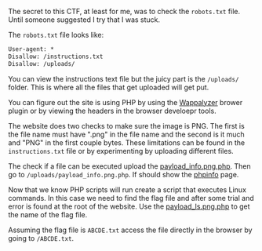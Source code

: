 The secret to this CTF, at least for me, was to check the `robots.txt` file.  Until someone suggested I try that I was stuck.

The `robots.txt` file looks like:

```txt
User-agent: *
Disallow: /instructions.txt
Disallow: /uploads/
```

You can view the instructions text file but the juicy part is the `/uploads/` folder.  This is where all the files that get uploaded will get put.

You can figure out the site is using PHP by using the [Wappalyzer](https://www.wappalyzer.com/) brower plugin or by viewing the headers in the browser develoepr tools.

The website does two checks to make sure the image is PNG.  The first is the file name must have ".png" in the file name and the second is it much and "PNG" in the first couple bytes.  These limitations can be found in the `instructions.txt` file or by experimenting by uploading different files.

The check if a file can be executed upload the [payload_info.png.php](payload_info.png.php).  Then go to `/uploads/payload_info.png.php`.  If should show the [phpinfo](https://www.php.net/manual/en/function.phpinfo.php) page.

Now that we know PHP scripts will run create a script that executes Linux commands.  In this case we need to find the flag file and after some trial and error is found at the root of the website.  Use the [payload_ls.png.php](payload_ls.png.php) to get the name of the flag file.

Assuming the flag file is `ABCDE.txt` access the file directly in the browser by going to `/ABCDE.txt`.
